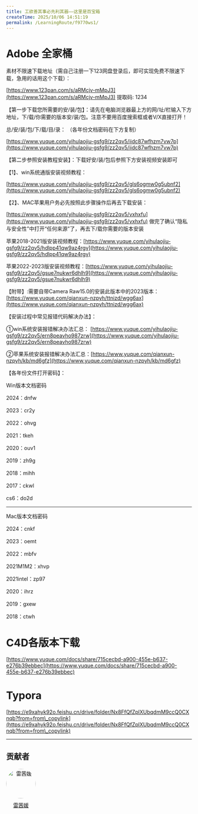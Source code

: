 ```yaml
---
title: 工欲善其事必先利其器——这里是百宝箱
createTime: 2025/10/06 14:51:19
permalink: /LearningRoute/f9770ws1/
---
```

# Adobe 全家桶

素材不限速下载地址（需自己注册一下123网盘登录后，即可实现免费不限速下载，急用的话用这个下载）：

[https://www.123pan.com/s/aRMcjv-mMpJ3](https://www.123pan.com/s/aRMcjv-mMpJ3)    提取码: 1234



【第一步下载您所需要的安/装/包】：请先在电脑浏览器最上方的网/址/栏输入下方地址，下/载/你需要的版本安/装/包。注意不要用百度搜索框或者V/X直接打开！

总/安/装/包/下/载/目/录： （各年份文档密码在下方复制）

[https://www.yuque.com/yihulaojiu-gsfg9/zz2qv5/iidc87wfhzm7vw7p](https://www.yuque.com/yihulaojiu-gsfg9/zz2qv5/iidc87wfhzm7vw7p)



【第二步参照安装教程安装】：下载好安/装/包后参照下方安装视频安装即可

【1】、win系统通版安装视频教程：&#x20;

[https://www.yuque.com/yihulaojiu-gsfg9/zz2qv5/gls6ogmw0g5ubnf2](https://www.yuque.com/yihulaojiu-gsfg9/zz2qv5/gls6ogmw0g5ubnf2)

【2】、MAC苹果用户务必先按照此步骤操作后再去下载安装：

[https://www.yuque.com/yihulaojiu-gsfg9/zz2qv5/vxhxfu](https://www.yuque.com/yihulaojiu-gsfg9/zz2qv5/vxhxfu)  做完了确认“隐私与安全性”中打开“任何来源”了，再去下/载你需要的版本安装

苹果2018-2021版安装视频教程：[https://www.yuque.com/yihulaojiu-gsfg9/zz2qv5/hdlpp41qw9az4rgv](https://www.yuque.com/yihulaojiu-gsfg9/zz2qv5/hdlpp41qw9az4rgv)

苹果2022-2023版安装视频教程：[https://www.yuque.com/yihulaojiu-gsfg9/zz2qv5/gsue7nukwr6dhlh9](https://www.yuque.com/yihulaojiu-gsfg9/zz2qv5/gsue7nukwr6dhlh9)



【附带】:需要自带Camera Raw15.0的安装此版本中的2023版本：[https://www.yuque.com/qianxun-nzpyh/ttnizd/wgg6ax](https://www.yuque.com/qianxun-nzpyh/ttnizd/wgg6ax)



【安装过程中常见报错代码解决办法】：

①win系统安装报错解决办法汇总： [https://www.yuque.com/yihulaojiu-gsfg9/zz2qv5/ern8peavho987zrw](https://www.yuque.com/yihulaojiu-gsfg9/zz2qv5/ern8peavho987zrw)

②苹果系统安装报错解决办法汇总：[https://www.yuque.com/qianxun-nzpyh/kb/md6gfz](https://www.yuque.com/qianxun-nzpyh/kb/md6gfz)




【各年份文件打开密码】：

Win版本文档密码

2024：dnfw       

2023：cr2y

2022：ohvg

2021：tkeh

2020：ouv1

2019：zh9g

2018：mihh

2017：ckwl

cs6：do2d

***

Mac版本文档密码

2024：cnkf

2023：oemt

2022：mbfv

2021M1M2：xhvp

2021intel：zp97

2020：ihrz

2019：gxew

2018：ctwh



# C4D各版本下载

[https://www.yuque.com/docs/share/715cecbd-a900-455e-b637-e276b39ebbec](https://www.yuque.com/docs/share/715cecbd-a900-455e-b637-e276b39ebbec)



# Typora

[https://e9xahyk92o.feishu.cn/drive/folder/Nx8FfQfZplXUbqdmM9ccQ0CXnqb?from=from\_copylink](https://e9xahyk92o.feishu.cn/drive/folder/Nx8FfQfZplXUbqdmM9ccQ0CXnqb?from=from\_copylink)

---
## 贡献者

<div class="contributors-list" style="display: flex; gap: 20px; flex-wrap: wrap; margin-top: 20px;">
    <!-- 贡献者 2 -->    
  <div style="text-align: center;">
    <img src="https://avatars.githubusercontent.com/u/150106837?v=4" alt="雷茜媛" style="width: 80px; border-radius: 50%;" />
    <p style="margin-top: 8px;"><a href="https://github.com/Rebeccaxy" target="_blank">雷茜媛</a></p>
  </div>

</div>
